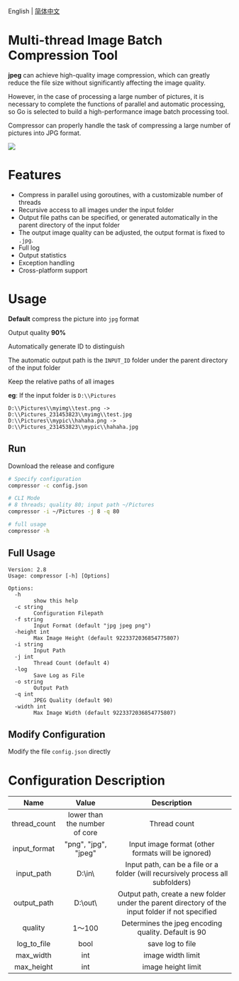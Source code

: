 English | [简体中文](README_zh_CN.md)

# Multi-thread Image Batch Compression Tool

**jpeg** can achieve high-quality image compression, which can greatly reduce the file size without significantly affecting the image quality.

However, in the case of processing a large number of pictures, it is necessary to complete the functions of parallel and automatic processing, so Go is selected to build a high-performance image batch processing tool.

Compressor can properly handle the task of compressing a large number of pictures into JPG format.

![](https://goreportcard.com/badge/github.com/bipy/compressor)

# Features

- Compress in parallel using goroutines, with a customizable number of threads
- Recursive access to all images under the input folder
- Output file paths can be specified, or generated automatically in the parent directory of the input folder
- The output image quality can be adjusted, the output format is fixed to `.jpg`.
- Full log
- Output statistics
- Exception handling
- Cross-platform support

# Usage

**Default** compress the picture into `jpg` format

Output quality **90%**

Automatically generate ID to distinguish

The automatic output path is the `INPUT_ID` folder under the parent directory of the input folder

Keep the relative paths of all images

**eg**: If the input folder is `D:\\Pictures`

```
D:\\Pictures\\myimg\\test.png -> D:\\Pictures_231453823\\myimg\\test.jpg
D:\\Pictures\\mypic\\hahaha.png -> D:\\Pictures_231453823\\mypic\\hahaha.jpg
```

## Run

Download the release and configure

```bash
# Specify configuration
compressor -c config.json

# CLI Mode
# 8 threads; quality 80; input path ~/Pictures
compressor -i ~/Pictures -j 8 -q 80

# full usage
compressor -h
```

## Full Usage

```
Version: 2.8
Usage: compressor [-h] [Options]

Options:
  -h
        show this help
  -c string
        Configuration Filepath
  -f string
        Input Format (default "jpg jpeg png")
  -height int
        Max Image Height (default 9223372036854775807)
  -i string
        Input Path
  -j int
        Thread Count (default 4)
  -log
        Save Log as File
  -o string
        Output Path
  -q int
        JPEG Quality (default 90)
  -width int
        Max Image Width (default 9223372036854775807)
```



## Modify Configuration

Modify the file `config.json` directly

# Configuration Description

|     Name     |             Value             |                                            Description                                            |
|:------------:|:-----------------------------:|:-------------------------------------------------------------------------------------------------:|
| thread_count | lower than the number of core |                                           Thread count                                            |
| input_format |     "png", "jpg", "jpeg"      |                        Input image format (other formats will be ignored)                         |
|  input_path  |           D:\\in\\            |          Input path, can be a file or a folder (will recursively process all subfolders)          |
| output_path  |           D:\\out\\           | Output path,  create a new folder under the parent directory of the input folder if not specified |
|   quality    |             1～100             |                        Determines the jpeg encoding quality. Default is 90                        |
| log_to_file  |             bool              |                                         save log to file                                          |
|  max_width   |              int              |                                         image width limit                                         |
|  max_height  |              int              |                                        image height limit                                         |

